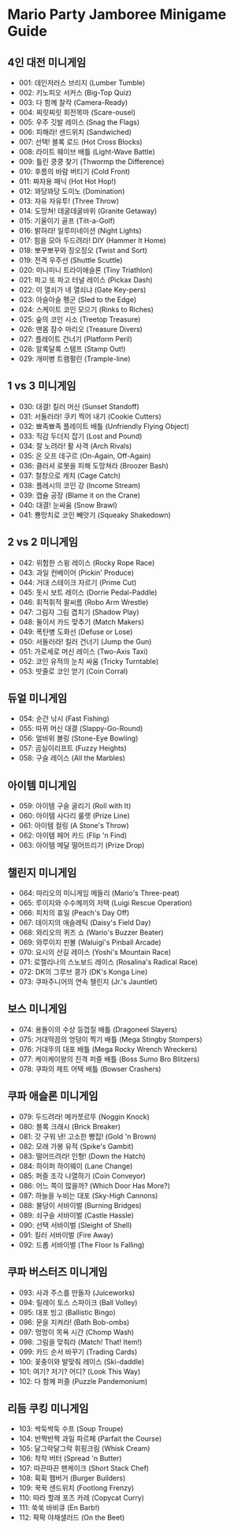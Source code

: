 # Mario Party Jamboree Minigame Guide

## 4인 대전 미니게임
- 001: 데인저러스 브리지 (Lumber Tumble)
- 002: 키노피오 서커스 (Big-Top Quiz)
- 003: 다 함께 찰칵 (Camera-Ready)
- 004: 찌릿찌릿 회전목마 (Scare-ousel)
- 005: 우주 깃발 레이스 (Snag the Flags)
- 006: 피해라! 샌드위치 (Sandwiched)
- 007: 선택! 블록 로드 (Hot Cross Blocks)
- 008: 라이트 웨이브 배틀 (Light-Wave Battle)
- 009: 틀린 쿵쿵 찾기 (Thwormp the Difference)
- 010: 후름의 바람 버티기 (Cold Front)
- 011: 짜자용 패닉 (Hot Hot Hop!)
- 012: 꽈당꽈당 도미노 (Domination)
- 013: 자유 자유투! (Three Throw)
- 014: 도망쳐! 데굴데굴바위 (Granite Getaway)
- 015: 기울이기 골프 (Tilt-a-Golf)
- 016: 밝혀라! 일루미네이션 (Night Lights)
- 017: 힘을 모아 두드려라! DIY (Hammer It Home)
- 018: 뽀꾸뽀꾸와 징오징오 (Twist and Sort)
- 019: 전격 우주선 (Shuttle Scuttle)
- 020: 미니미니 트라이애슬론 (Tiny Triathlon)
- 021: 파고 또 파고 터널 레이스 (Pickax Dash)
- 022: 이 열쇠가 네 열쇠냐 (Gate Key-pers)
- 023: 아슬아슬 펭군 (Sled to the Edge)
- 024: 스케이트 코인 모으기 (Rinks to Riches)
- 025: 숲의 코인 시소 (Treetop Treasure)
- 026: 맨몸 잠수 마리오 (Treasure Divers)
- 027: 플레이트 건너기 (Platform Peril)
- 028: 알록달록 스탬프 (Stamp Out!)
- 029: 개미병 트램펄린 (Trample-line)

## 1 vs 3 미니게임
- 030: 대결! 킬러 머신 (Sunset Standoff)
- 031: 서둘러라! 쿠키 찍어 내기 (Cookie Cutters)
- 032: 뾰족뾰족 플레이트 배틀 (Unfriendly Flying Object)
- 033: 직감 두더지 잡기 (Lost and Pound)
- 034: 잘 노려라! 활 사격 (Arch Rivals)
- 035: 온 오프 데구르 (On-Again, Off-Again)
- 036: 클러셔 로봇을 피해 도망쳐라 (Broozer Bash)
- 037: 철창으로 캐치 (Cage Catch)
- 038: 플레시의 코인 강 (Income Stream)
- 039: 캡슐 공장 (Blame it on the Crane)
- 040: 대결! 눈싸움 (Snow Brawl)
- 041: 뿅망치로 코인 빼앗기 (Squeaky Shakedown)

## 2 vs 2 미니게임
- 042: 위험한 스윙 레이스 (Rocky Rope Race)
- 043: 과일 컨베이어 (Pickin' Produce)
- 044: 거대 스테이크 자르기 (Prime Cut)
- 045: 돗시 보트 레이스 (Dorrie Pedal-Paddle)
- 046: 휘적휘적 팔씨름 (Robo Arm Wrestle)
- 047: 그림자 그림 겹치기 (Shadow Play)
- 048: 둘이서 카드 맞추기 (Match Makers)
- 049: 폭탄병 도화선 (Defuse or Lose)
- 050: 서둘러라! 킬러 건너기 (Jump the Gun)
- 051: 가로세로 머신 레이스 (Two-Axis Taxi)
- 052: 코인 유적의 눈치 싸움 (Tricky Turntable)
- 053: 밧줄로 코인 얻기 (Coin Corral)

## 듀얼 미니게임
- 054: 순간 낚시 (Fast Fishing)
- 055: 따뀌 머신 대결 (Slappy-Go-Round)
- 056: 얼바위 볼링 (Stone-Eye Bowling)
- 057: 곰실이리프트 (Fuzzy Heights)
- 058: 구슬 레이스 (All the Marbles)

## 아이템 미니게임
- 059: 아이템 구슬 굴리기 (Roll with It)
- 060: 아이템 사다리 룰렛 (Prize Line)
- 061: 아이템 컬링 (A Stone's Throw)
- 062: 아이템 페어 카드 (Flip 'n Find)
- 063: 아이템 메달 떨어뜨리기 (Prize Drop)

## 챌린지 미니게임
- 064: 마리오의 미니게임 메들리 (Mario's Three-peat)
- 065: 루이지와 수수께끼의 저택 (Luigi Rescue Operation)
- 066: 피치의 휴일 (Peach's Day Off)
- 067: 데이지의 애슬레틱 (Daisy's Field Day)
- 068: 와리오의 퀴즈 쇼 (Wario's Buzzer Beater)
- 069: 와루이지 핀볼 (Waluigi's Pinball Arcade)
- 070: 요시의 산길 레이스 (Yoshi's Mountain Race)
- 071: 로젤리나의 스노보드 레이스 (Rosalina's Radical Race)
- 072: DK의 그루브 콩가 (DK's Konga Line)
- 073: 쿠파주니어의 연속 챌린지 (Jr.'s Jauntlet)

## 보스 미니게임
- 074: 용돌이의 수상 등껍질 배틀 (Dragoneel Slayers)
- 075: 거대딱끔의 엉덩이 찍기 배틀 (Mega Stingby Stompers)
- 076: 거대뚜의 대포 배틀 (Mega Rocky Wrench Wreckers)
- 077: 케이케이왕의 진격 퍼즐 배틀 (Boss Sumo Bro Blitzers)
- 078: 쿠파의 제트 어택 배틀 (Bowser Crashers)

## 쿠파 애슬론 미니게임
- 079: 두드려라! 메카쪼르뚜 (Noggin Knock)
- 080: 블록 크래시 (Brick Breaker)
- 081: 갓 구워 낸! 고소한 빵집! (Gold 'n Brown)
- 082: 모래 가봉 유적 (Spike's Gambit)
- 083: 떨어뜨려라! 인형! (Down the Hatch)
- 084: 하이퍼 하이웨이 (Lane Change)
- 085: 퍼즐 조각 나열하기 (Coin Conveyor)
- 086: 어느 쪽이 많을까? (Which Door Has More?)
- 087: 하늘을 누비는 대포 (Sky-High Cannons)
- 088: 불덩이 서바이벌 (Burning Bridges)
- 089: 쇠구슬 서바이벌 (Castle Hassle)
- 090: 선택 서바이벌 (Sleight of Shell)
- 091: 킬러 서바이벌 (Fire Away)
- 092: 드롭 서바이벌 (The Floor Is Falling)

## 쿠파 버스터즈 미니게임
- 093: 사과 주스를 만들자 (Juiceworks)
- 094: 릴레이 토스 스파이크 (Ball Volley)
- 095: 대포 빙고 (Ballistic Bingo)
- 096: 문을 지켜라! (Bath Bob-ombs)
- 097: 멍멍이 목욕 시간 (Chomp Wash)
- 098: 그림을 맞춰라 (Match! That! Item!)
- 099: 카드 순서 바꾸기 (Trading Cards)
- 100: 꽃충이와 발맞춰 레이스 (Ski-daddle)
- 101: 여기? 저기? 어디? (Look This Way)
- 102: 다 함께 퍼즐 (Puzzle Pandemonium)

## 리듬 쿠킹 미니게임
- 103: 싹둑싹둑 수프 (Soup Troupe)
- 104: 반짝반짝 과일 파르페 (Parfait the Course)
- 105: 달그락달그락 휘핑크림 (Whisk Cream)
- 106: 착착 버터 (Spread 'n Butter)
- 107: 따끈따끈 팬케이크 (Short Stack Chef)
- 108: 휙휙 햄버거 (Burger Builders)
- 109: 꾹꾹 샌드위치 (Footlong Frenzy)
- 110: 따라 할래 포즈 카레 (Copycat Curry)
- 111: 쑥쑥 바비큐 (En Barb!)
- 112: 팍팍 야채샐러드 (On the Beet)